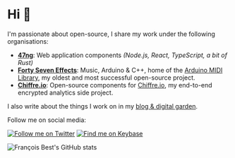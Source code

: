 # Hi 👋

I'm passionate about open-source, I share my work under the following organisations:

- [**47ng**](https://github.com/47ng): Web application components _(Node.js, React, TypeScript, a bit of Rust)_
- [**Forty Seven Effects**](https://github.com/FortySevenEffects): Music, Arduino & C++, home of the [Arduino MIDI Library](https://github.com/FortySevenEffects/arduino_midi_library), my oldest and most successful open-source project.
- [**Chiffre.io**](https://github.com/chiffre-io): Open-source components for [Chiffre.io](https://chiffre.io), my end-to-end encrypted analytics side project.

I also write about the things I work on in my [blog & digital garden](https://francoisbest.com).

Follow me on social media:

[![Follow me on Twitter](https://badgen.net/twitter/follow/fortysevenfx)](https://twitter.com/fortysevenfx)
[![Find me on Keybase](https://badgen.net/keybase/pgp/franky47?icon=keybase&label=Keybase%20PGP)](https://keybase.io/franky47)

![François Best's GitHub stats](https://github-readme-stats.vercel.app/api?username=franky47&show_icons=true&include_all_commits=true&)
